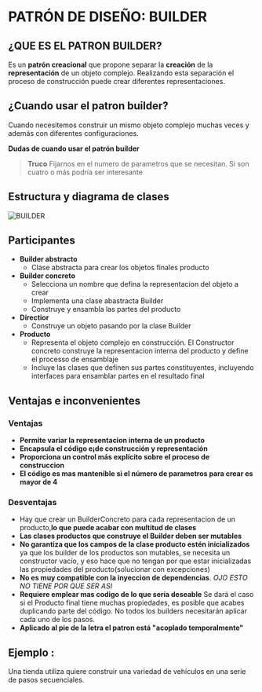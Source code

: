 ﻿# PATRÓN DE DISEÑO: BUILDER

## ¿QUE ES EL PATRON BUILDER?
Es un **patrón creacional** que propone separar la **creación** de la **representación** de un objeto complejo. Realizando esta separación el proceso de construcción puede crear diferentes representaciones.

## ¿Cuando usar el patron builder?
Cuando necesitemos construir un mismo objeto complejo muchas veces y además con diferentes configuraciones.

**Dudas de cuando usar el patrón builder**
>**Truco** Fijarnos en el numero de parametros que se necesitan. Si son cuatro o más podría ser interesante

## Estructura y diagrama de clases
![BUILDER](https://upload.wikimedia.org/wikipedia/commons/thumb/f/f3/Builder_UML_class_diagram.svg/1280px-Builder_UML_class_diagram.svg.png)

## Participantes

* **Builder abstracto**
  * Clase abstracta para crear los objetos finales producto
* **Builder concreto** 
  * Selecciona un nombre que defina la representacion del objeto a crear
  * Implementa una clase abastracta Builder
  * Construye y ensambla las partes del producto
* **Directior** 
  * Construye un objeto pasando por la clase Builder
* **Producto**
  * Representa el objeto complejo en construcción. El Constructor concreto construye la representacion interna del producto y define el processo de ensamblaje
  * Incluye las clases que definen sus partes constituyentes, incluyendo interfaces para ensamblar partes en el resultado final

## Ventajas e inconvenientes 
### Ventajas
* **Permite variar la representacion interna de un producto** 
* **Encapsula el código e¡de construcción y representación**
* **Proporciona un control más explícito sobre el proceso de construccion**
* **El código es mas mantenible si el número de parametros para crear es mayor de 4**

### Desventajas
* Hay que crear un BuilderConcreto para cada representacion de un producto,**lo que puede acabar con multitud de clases**
* **Las clases productos que construye el Builder deben ser mutables**
* **No garantiza que los campos de la clase producto estén inicializados** ya que los builder de los productos son mutables, se necesita un constructor vacío, y eso hace que no tengan por que estar inicializadas las propiedades del producto(solucionar con excepciones)
* **No es muy compatible con la inyeccion de dependencias**. _OJO ESTO NO TIENE POR QUE SER ASI_
* **Requiere emplear mas codigo de lo que sería deseable** Se dará el caso si el Producto final tiene muchas propiedades, es posible que acabes duplicando parte del código. No todos los builders necesitarán aplicar cada uno de los pasos.
* **Aplicado al pie de la letra el patron está "acoplado temporalmente"**

## Ejemplo :
Una tienda utiliza quiere construir una variedad de vehículos en una serie de pasos secuenciales.
